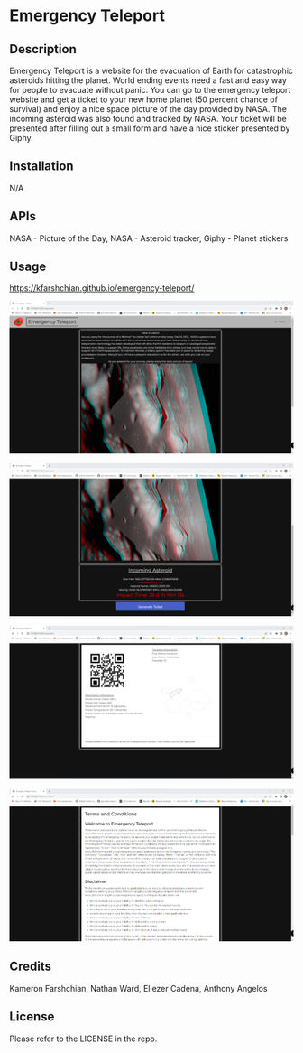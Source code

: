 # Emergency Teleport

## Description
Emergency Teleport is a website for the evacuation of Earth for catastrophic asteroids hitting the planet. World ending events need a fast and easy way for people to evacuate without panic. You can go to the emergency teleport website and get a ticket to your new home planet (50 percent chance of survival) and enjoy a nice space picture of the day provided by NASA. The incoming asteroid was also found and tracked by NASA. Your ticket will be presented after filling out a small form and have a nice sticker presented by Giphy.

## Installation

N/A

## APIs

NASA - Picture of the Day, 
NASA - Asteroid tracker, 
Giphy - Planet stickers 

## Usage

https://kfarshchian.github.io/emergency-teleport/

![alttext](./assets/Images/site1.png)

![alttext](./assets/Images/site2.png)

![alttext](./assets/Images/site3.png)

![alttext](./assets/Images/site4.png)

## Credits

Kameron Farshchian, 
Nathan Ward, 
Eliezer Cadena, 
Anthony Angelos

## License

Please refer to the LICENSE in the repo.
